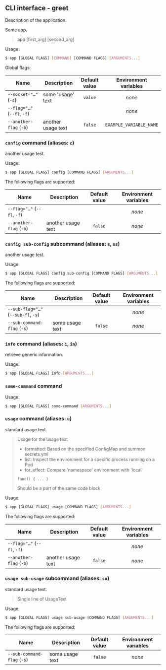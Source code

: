 ## CLI interface - greet

Description of the application.

Some app.

> app [first_arg] [second_arg]

Usage:

```bash
$ app [GLOBAL FLAGS] [COMMAND] [COMMAND FLAGS] [ARGUMENTS...]
```

Global flags:

| Name                        | Description        | Default value |  Environment variables  |
|-----------------------------|--------------------|:-------------:|:-----------------------:|
| `--socket="…"` (`-s`)       | some 'usage' text  |    `value`    |         *none*          |
| `--flag="…"` (`--fl`, `-f`) |                    |               |         *none*          |
| `--another-flag` (`-b`)     | another usage text |    `false`    | `EXAMPLE_VARIABLE_NAME` |

### `config` command (aliases: `c`)

another usage test.

Usage:

```bash
$ app [GLOBAL FLAGS] config [COMMAND FLAGS] [ARGUMENTS...]
```

The following flags are supported:

| Name                        | Description        | Default value | Environment variables |
|-----------------------------|--------------------|:-------------:|:---------------------:|
| `--flag="…"` (`--fl`, `-f`) |                    |               |        *none*         |
| `--another-flag` (`-b`)     | another usage text |    `false`    |        *none*         |

### `config sub-config` subcommand (aliases: `s`, `ss`)

another usage test.

Usage:

```bash
$ app [GLOBAL FLAGS] config sub-config [COMMAND FLAGS] [ARGUMENTS...]
```

The following flags are supported:

| Name                                | Description     | Default value | Environment variables |
|-------------------------------------|-----------------|:-------------:|:---------------------:|
| `--sub-flag="…"` (`--sub-fl`, `-s`) |                 |               |        *none*         |
| `--sub-command-flag` (`-s`)         | some usage text |    `false`    |        *none*         |

### `info` command (aliases: `i`, `in`)

retrieve generic information.

Usage:

```bash
$ app [GLOBAL FLAGS] info [ARGUMENTS...]
```

### `some-command` command

Usage:

```bash
$ app [GLOBAL FLAGS] some-command [ARGUMENTS...]
```

### `usage` command (aliases: `u`)

standard usage text.

> Usage for the usage text
> - formatted:  Based on the specified ConfigMap and summon secrets.yml
> - list:       Inspect the environment for a specific process running on a Pod
> - for_effect: Compare 'namespace' environment with 'local'
> ```
> func() { ... }
> ```
> Should be a part of the same code block

Usage:

```bash
$ app [GLOBAL FLAGS] usage [COMMAND FLAGS] [ARGUMENTS...]
```

The following flags are supported:

| Name                        | Description        | Default value | Environment variables |
|-----------------------------|--------------------|:-------------:|:---------------------:|
| `--flag="…"` (`--fl`, `-f`) |                    |               |        *none*         |
| `--another-flag` (`-b`)     | another usage text |    `false`    |        *none*         |

### `usage sub-usage` subcommand (aliases: `su`)

standard usage text.

> Single line of UsageText

Usage:

```bash
$ app [GLOBAL FLAGS] usage sub-usage [COMMAND FLAGS] [ARGUMENTS...]
```

The following flags are supported:

| Name                        | Description     | Default value | Environment variables |
|-----------------------------|-----------------|:-------------:|:---------------------:|
| `--sub-command-flag` (`-s`) | some usage text |    `false`    |        *none*         |
